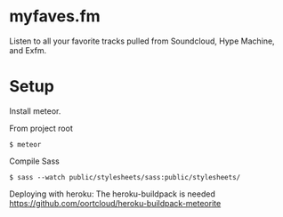 myfaves.fm
==========

Listen to all your favorite tracks pulled from Soundcloud, Hype Machine, and Exfm.

Setup
==========
Install meteor.

From project root

    $ meteor

Compile Sass

    $ sass --watch public/stylesheets/sass:public/stylesheets/

Deploying with heroku:
  The heroku-buildpack is needed
  https://github.com/oortcloud/heroku-buildpack-meteorite
